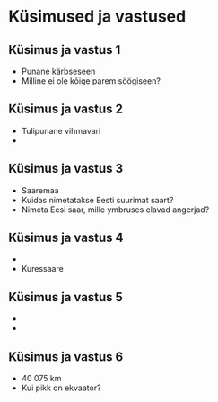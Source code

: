 # Küsimused ja vastused

## Küsimus ja vastus 1
- Punane kärbseseen
- Milline ei ole kõige parem söögiseen?
## Küsimus ja vastus 2
- Tulipunane vihmavari
-
## Küsimus ja vastus 3
- Saaremaa
- Kuidas nimetatakse Eesti suurimat saart?
- Nimeta Eesi saar, mille ymbruses elavad angerjad?

## Küsimus ja vastus 4
-
- Kuressaare
## Küsimus ja vastus 5
-
-
## Küsimus ja vastus 6
- 40 075 km
- Kui pikk on ekvaator?
